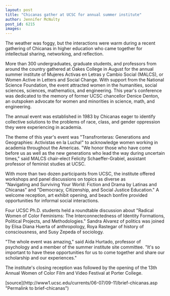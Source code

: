 ```yaml
---
layout: post
title: "Chicanas gather at UCSC for annual summer institute"
author: Jennifer McNulty
post_id: 6215
images:
---
```


<a name="content" id="content"></a>
<p>
  The weather was foggy, but the interactions were warm during a recent gathering of Chicanas in higher education who came together for intellectual sharing, networking, and reflection.
</p>
<p>
  More than 300 undergraduates, graduate students, and professors from around the country gathered at Oakes College in August for the annual summer institute of Mujeres Activas en Letras y Cambio Social (MALCS), or Women Active in Letters and Social Change. With support from the National Science Foundation, the event attracted women in the humanities, social sciences, sciences, mathematics, and engineering. This year's conference was dedicated to the memory of former UCSC chancellor Denice Denton, an outspoken advocate for women and minorities in science, math, and engineering.
</p>
<p>
  The annual event was established in 1983 by Chicanas eager to identify collective solutions to the problems of race, class, and gender oppression they were experiencing in academia.
</p>
<p>
  The theme of this year's event was "Transfronteras: Generations and Geographies: Activistas en la Lucha!" to acknowledge women working in academia throughout the Americas. "We honor those who have come before us as well as the new generations who lead the way during uncertain times," said MALCS chair-elect Felicity Schaeffer-Grabiel, assistant professor of feminist studies at UCSC.
</p>
<p>
  With more than two dozen participants from UCSC, the institute offered workshops and panel discussions on topics as diverse as<br>
  "Navigating and Surviving Your World: Fiction and Drama by Latinas and Chicanas" and "Democracy, Citizenship, and Social Justice Education." A welcome reception, art exhibit opening, and beach bonfire provided opportunities for informal social interactions.
</p>
<p>
  Four UCSC Ph.D. students held a roundtable discussion about "Radical Women of Color Feminisms: The Interconnectedness of Identity Formations, Political Projects, and Methodologies." Sandra Alvarez of politics was joined by Elisa Diana Huerta of anthropology, Roya Rastegar of history of consciousness, and Susy Zepeda of sociology.
</p>
<p>
  "The whole event was amazing," said Aida Hurtado, professor of psychology and a member of the summer institute site committee. "It's so important to have these opportunities for us to come together and share our scholarship and our experiences."
</p>
<p>
  The institute's closing reception was followed by the opening of the 13th Annual Women of Color Film and Video Festival at Porter College.
</p>
[source](http://www1.ucsc.edu/currents/06-07/09-11/brief-chicanas.asp "Permalink to brief-chicanas")
